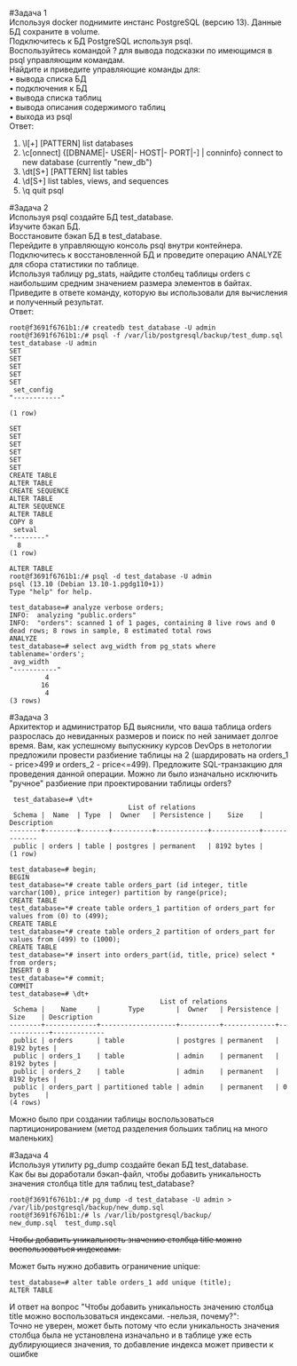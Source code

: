 #Задача 1  
Используя docker поднимите инстанс PostgreSQL (версию 13). Данные БД сохраните в volume.  
Подключитесь к БД PostgreSQL используя psql.  
Воспользуйтесь командой \? для вывода подсказки по имеющимся в psql управляющим командам.  
Найдите и приведите управляющие команды для:  
•	вывода списка БД  
•	подключения к БД  
•	вывода списка таблиц  
•	вывода описания содержимого таблиц  
•	выхода из psql  
Ответ:  
  
1.	\l[+]   [PATTERN]      list databases  
2.	\c[onnect] {[DBNAME|- USER|- HOST|- PORT|-] | conninfo}  connect to new database (currently "new_db")  
3.	\dt[S+] [PATTERN]    list tables  
4.	\d[S+]    list tables, views, and sequences  
5.	\q   quit psql  
  
#Задача 2  
Используя psql создайте БД test_database.  
Изучите бэкап БД.  
Восстановите бэкап БД в test_database.  
Перейдите в управляющую консоль psql внутри контейнера.  
Подключитесь к восстановленной БД и проведите операцию ANALYZE для сбора статистики по таблице.  
Используя таблицу pg_stats, найдите столбец таблицы orders с наибольшим средним значением размера элементов в байтах.  
Приведите в ответе команду, которую вы использовали для вычисления и полученный результат.  
Ответ:  
  
    root@f3691f6761b1:/# createdb test_database -U admin  
    root@f3691f6761b1:/# psql -f /var/lib/postgresql/backup/test_dump.sql test_database -U admin  
    SET  
    SET  
    SET  
    SET  
    SET  
     set_config  
    "------------"  
      
    (1 row)  
      
    SET  
    SET  
    SET  
    SET  
    SET  
    SET  
    CREATE TABLE  
    ALTER TABLE  
    CREATE SEQUENCE  
    ALTER TABLE  
    ALTER SEQUENCE  
    ALTER TABLE  
    COPY 8  
     setval  
    "--------"  
      8  
    (1 row)  
  
    ALTER TABLE  
    root@f3691f6761b1:/# psql -d test_database -U admin  
    psql (13.10 (Debian 13.10-1.pgdg110+1))  
    Type "help" for help.  
  
    test_database=# analyze verbose orders;  
    INFO:  analyzing "public.orders"  
    INFO:  "orders": scanned 1 of 1 pages, containing 8 live rows and 0 dead rows; 8 rows in sample, 8 estimated total rows  
    ANALYZE  
    test_database=# select avg_width from pg_stats where tablename='orders';  
     avg_width  
    "-----------"  
             4  
            16  
             4  
    (3 rows)  
  
#Задача 3  
Архитектор и администратор БД выяснили, что ваша таблица orders разрослась до невиданных размеров и поиск по ней занимает долгое время. Вам, как успешному выпускнику курсов DevOps в нетологии предложили провести разбиение таблицы на 2 (шардировать на orders_1 - price>499 и orders_2 - price<=499).
Предложите SQL-транзакцию для проведения данной операции.
Можно ли было изначально исключить "ручное" разбиение при проектировании таблицы orders?  
    
     test_database=# \dt+  
                                  List of relations  
     Schema |  Name  | Type  |  Owner   | Persistence |    Size    | Description  
    --------+--------+-------+----------+-------------+------------+-------------  
     public | orders | table | postgres | permanent   | 8192 bytes |  
    (1 row)  
  
    test_database=# begin;  
    BEGIN  
    test_database=*# create table orders_part (id integer, title varchar(100), price integer) partition by range(price);  
    CREATE TABLE  
    test_database=*# create table orders_1 partition of orders_part for values from (0) to (499);  
    CREATE TABLE  
    test_database=*# create table orders_2 partition of orders_part for values from (499) to (1000);  
    CREATE TABLE  
    test_database=*# insert into orders_part(id, title, price) select * from orders;  
    INSERT 0 8  
    test_database=*# commit;  
    COMMIT  
    test_database=# \dt+  
                                          List of relations  
     Schema |    Name     |       Type        |  Owner   | Persistence |    Size    | Description  
    --------+-------------+-------------------+----------+-------------+------------+-------------   
     public | orders      | table             | postgres | permanent   | 8192 bytes |  
     public | orders_1    | table             | admin    | permanent   | 8192 bytes |  
     public | orders_2    | table             | admin    | permanent   | 8192 bytes |  
     public | orders_part | partitioned table | admin    | permanent   | 0 bytes    |  
    (4 rows)  
  
Можно было при создании таблицы воспользоваться партиционированием (метод разделения больших таблиц на много маленьких)  
  
#Задача 4  
Используя утилиту pg_dump создайте бекап БД test_database.  
Как бы вы доработали бэкап-файл, чтобы добавить уникальность значения столбца title для таблиц test_database?  
    
    root@f3691f6761b1:/# pg_dump -d test_database -U admin > /var/lib/postgresql/backup/new_dump.sql  
    root@f3691f6761b1:/# ls /var/lib/postgresql/backup/  
    new_dump.sql  test_dump.sql  
~~Чтобы добавить уникальность значению столбца title можно воспользоваться индексами.~~  

Может быть нужно добавить ограничение unique:  

    test_database=# alter table orders_1 add unique (title);  
    ALTER TABLE  

И ответ на вопрос "Чтобы добавить уникальность значению столбца title можно воспользоваться индексами. -нельзя, почему?":  
Точно не уверен, может быть потому что если уникальность значения столбца была не установлена изначально и в таблице уже есть дублирующиеся значения, то добавление индекса может привести к ошибке

